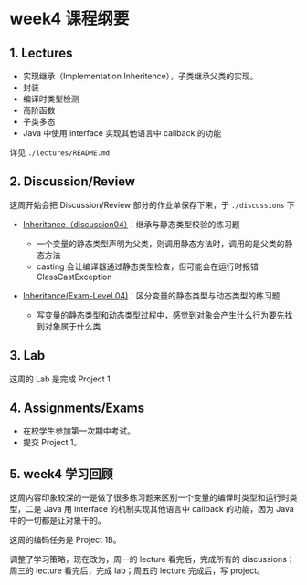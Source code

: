 # week4 课程纲要

## 1. Lectures

- 实现继承（Implementation Inheritence），子类继承父类的实现。
- 封装
- 编译时类型检测
- 高阶函数
- 子类多态
- Java 中使用 interface 实现其他语言中 callback 的功能

详见 `./lectures/README.md`

## 2. Discussion/Review

这周开始会把 Discussion/Review 部分的作业单保存下来，于 `./discussions` 下

- [Inheritance（discussion04）](https://drive.google.com/file/d/19GsS_5ZH-UQU1wSifvRNdqC2Qgueb7_L/view)：继承与静态类型校验的练习题
  - 一个变量的静态类型声明为父类，则调用静态方法时，调用的是父类的静态方法
  - casting 会让编译器通过静态类型检查，但可能会在运行时报错 ClassCastException

- [Inheritance(Exam-Level 04)](https://drive.google.com/file/d/1R7Zxxt_xu-gIZuJXsqeXkGn-T_hgUZ0A/view?usp=share_link)：区分变量的静态类型与动态类型的练习题
  - 写变量的静态类型和动态类型过程中，感觉到对象会产生什么行为要先找到对象属于什么类

## 3. Lab

这周的 Lab 是完成 Project 1

## 4. Assignments/Exams

- 在校学生参加第一次期中考试。
- 提交 Project 1。

## 5. week4 学习回顾

这周内容印象较深的一是做了很多练习题来区别一个变量的编译时类型和运行时类型，二是 Java 用 interface 的机制实现其他语言中 callback 的功能，因为 Java 中的一切都是让对象干的。

这周的编码任务是 Project 1B。

调整了学习策略，现在改为，周一的 lecture 看完后，完成所有的 discussions；周三的 lecture 看完后，完成 lab；周五的 lecture 完成后，写 project。